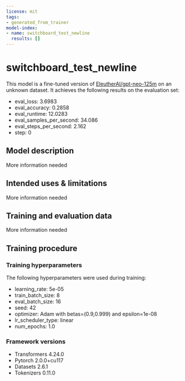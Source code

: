 ```yaml
---
license: mit
tags:
- generated_from_trainer
model-index:
- name: switchboard_test_newline
  results: []
---
```


<!-- This model card has been generated automatically according to the information the Trainer had access to. You
should probably proofread and complete it, then remove this comment. -->

# switchboard_test_newline

This model is a fine-tuned version of [EleutherAI/gpt-neo-125m](https://huggingface.co/EleutherAI/gpt-neo-125m) on an unknown dataset.
It achieves the following results on the evaluation set:
- eval_loss: 3.6983
- eval_accuracy: 0.2858
- eval_runtime: 12.0283
- eval_samples_per_second: 34.086
- eval_steps_per_second: 2.162
- step: 0

## Model description

More information needed

## Intended uses & limitations

More information needed

## Training and evaluation data

More information needed

## Training procedure

### Training hyperparameters

The following hyperparameters were used during training:
- learning_rate: 5e-05
- train_batch_size: 8
- eval_batch_size: 16
- seed: 42
- optimizer: Adam with betas=(0.9,0.999) and epsilon=1e-08
- lr_scheduler_type: linear
- num_epochs: 1.0

### Framework versions

- Transformers 4.24.0
- Pytorch 2.0.0+cu117
- Datasets 2.6.1
- Tokenizers 0.11.0
